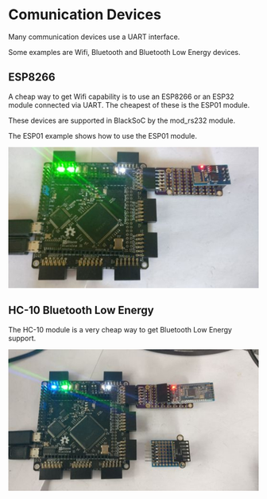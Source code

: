 # Comunication Devices

Many communication devices use a UART interface.

Some examples are Wifi, Bluetooth and Bluetooth Low Energy devices.

## ESP8266 

A cheap way to get Wifi capability is to use an ESP8266 or an ESP32 module connected via UART. The cheapest of these is the ESP01 module.

These devices are supported in BlackSoC by the mod_rs232 module.

The ESP01 example shows how to use the ESP01 module.

![ESP 8266][img1]

[img1]:									./ESP8266.jpg "ESP 8266"
 
## HC-10 Bluetooth Low Energy

The HC-10 module is a very cheap way to get Bluetooth Low Energy support. 
 
![HC-10 Bluetooth Low Energy][img2]

[img2]:									./HC10BlutoothLowEnergy.jpg "HC-10 Bluetooth Low Energy"
